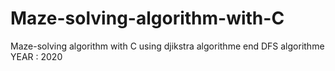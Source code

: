 # Maze-solving-algorithm-with-C
Maze-solving algorithm with C using djikstra algorithme end DFS algorithme
YEAR : 2020 
